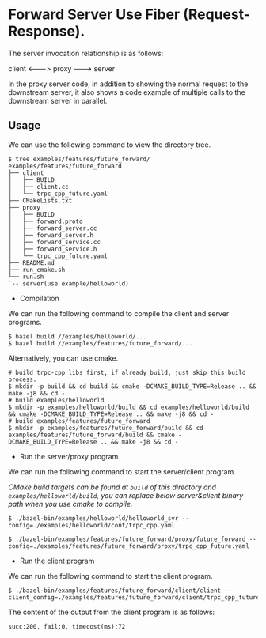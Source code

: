 # Forward Server Use Fiber (Request-Response).

The server invocation relationship is as follows:

client <---> proxy ---> server

In the proxy server code, in addition to showing the normal request to the downstream server, it also shows a code example of multiple calls to the downstream server in parallel.


## Usage

We can use the following command to view the directory tree.
```shell
$ tree examples/features/future_forward/
examples/features/future_forward
├── client
│   ├── BUILD
│   ├── client.cc
│   └── trpc_cpp_future.yaml
├── CMakeLists.txt
├── proxy
│   ├── BUILD
│   ├── forward.proto
│   ├── forward_server.cc
│   ├── forward_server.h
│   ├── forward_service.cc
│   ├── forward_service.h
│   └── trpc_cpp_future.yaml
├── README.md
├── run_cmake.sh
└── run.sh
`-- server(use example/helloworld)
```

* Compilation

We can run the following command to compile the client and server programs.

```shell
$ bazel build //examples/helloworld/...
$ bazel build //examples/features/future_forward/...
```

Alternatively, you can use cmake.
```shell
# build trpc-cpp libs first, if already build, just skip this build process.
$ mkdir -p build && cd build && cmake -DCMAKE_BUILD_TYPE=Release .. && make -j8 && cd -
# build examples/helloworld
$ mkdir -p examples/helloworld/build && cd examples/helloworld/build && cmake -DCMAKE_BUILD_TYPE=Release .. && make -j8 && cd -
# build examples/features/future_forward
$ mkdir -p examples/features/future_forward/build && cd examples/features/future_forward/build && cmake -DCMAKE_BUILD_TYPE=Release .. && make -j8 && cd -
```

* Run the server/proxy program

We can run the following command to start the server/client program.

*CMake build targets can be found at `build` of this directory and `examples/helloworld/build`, you can replace below server&client binary path when you use cmake to compile.*

```shell
$ ./bazel-bin/examples/helloworld/helloworld_svr --config=./examples/helloworld/conf/trpc_cpp.yaml
```

```shell
$ ./bazel-bin/examples/features/future_forward/proxy/future_forward --config=./examples/features/future_forward/proxy/trpc_cpp_future.yaml
```

* Run the client program

We can run the following command to start the client program.

```shell
$ ./bazel-bin/examples/features/future_forward/client/client --client_config=./examples/features/future_forward/client/trpc_cpp_future.yaml
```

The content of the output from the client program is as follows:
``` text
succ:200, fail:0, timecost(ms):72
```